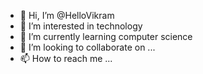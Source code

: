 - 👋 Hi, I’m @HelloVikram
- 👀 I’m interested in technology
- 🌱 I’m currently learning computer science
- 💞️ I’m looking to collaborate on ...
- 📫 How to reach me ...

<!---
HelloVikram/HelloVikram is a ✨ special ✨ repository because its `README.md` (this file) appears on your GitHub profile.
You can click the Preview link to take a look at your changes.
--->
